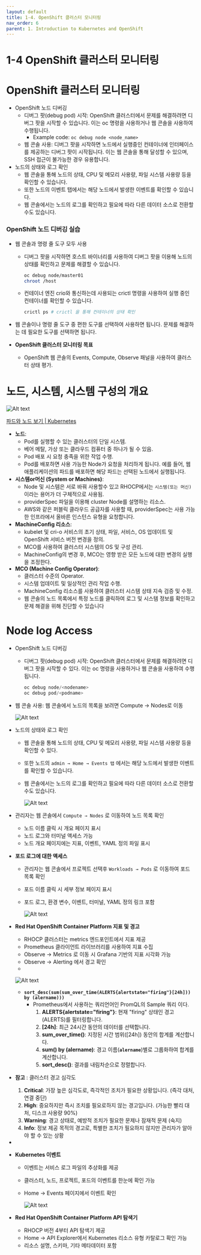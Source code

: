 ```yaml
---
layout: default
title: 1-4. OpenShift 클러스터 모니터링
nav_order: 6
parent: 1. Introduction to Kubernetes and OpenShift
---
```

# 1-4 OpenShift 클러스터 모니터링

# OpenShift 클러스터 모니터링

- OpenShift 노드 디버깅
    - 디버그 팟(debug pod) 시작: OpenShift 클러스터에서 문제를 해결하려면 디버그 팟을 시작할 수 있습니다. 이는 oc 명령을 사용하거나 웹 콘솔을 사용하여 수행됩니다.
        - Example code: `oc debug node <node_name>`
    - 웹 콘솔 사용: 디버그 팟을 시작하면 노드에서 실행중인 컨테이너에 인터페이스를 제공하는 디버그 팟이 시작됩니다. 이는 웹 콘솔을 통해 달성할 수 있으며, SSH 접근이 불가능한 경우 유용합니다.
- 노드의 상태와 로그 확인
    - 웹 콘솔을 통해 노드의 상태, CPU 및 메모리 사용량, 파일 시스템 사용량 등을 확인할 수 있습니다.
    - 또한 노드의 이벤트 탭에서는 해당 노드에서 발생한 이벤트를 확인할 수 있습니다.
    - 웹 콘솔에서는 노드의 로그를 확인하고 필요에 따라 다른 데이터 소스로 전환할 수도 있습니다.

### OpenShift 노드 디버깅 실습

- 웹 콘솔과 명령 줄 도구 모두 사용
    - 디버그 팟을 시작하면 호스트 바이너리를 사용하여 디버그 팟을 이용해 노드의 상태를 확인하고 문제를 해결할 수 있습니다.
        
        ```bash
        oc debug node/master01
        chroot /host
        ```
        
    - 컨테이너 엔진 crio와 통신하는데 사용되는 crictl 명령을 사용하여 실행 중인 컨테이너를 확인할 수 있습니다.
        
        ```bash
        crictl ps # crictl 을 통해 컨테이너의 상태 확인
        ```
        
- 웹 콘솔이나 명령 줄 도구 중 편한 도구를 선택하여 사용하면 됩니다. 문제를 해결하는 데 필요한 도구를 선택하면 됩니다.

- **OpenShift 클러스터 모니터링 목표**
    - OpenShift 웹 콘솔의 Events, Compute, Observe 패널을 사용하여 클러스터 상태 평가.

# **노드, 시스템, 시스템 구성의 개요**

![Alt text](1-9%20OpenShift%20%ED%81%B4%EB%9F%AC%EC%8A%A4%ED%84%B0%20%EB%AA%A8%EB%8B%88%ED%84%B0%EB%A7%81%205d7d3bdfca364498b6185b329e9de706/Untitled.png)

[파드와 노드 보기 | Kubernetes](https://kubernetes.io/ko/docs/tutorials/kubernetes-basics/explore/explore-intro/)

- **노드**:
    - Pod를 실행할 수 있는 클러스터의 단일 시스템.
    - 베어 메탈, 가상 또는 클라우드 컴퓨터 중 하나가 될 수 있음.
    - Pod 배포 시 요청 충족을 위한 작업 수행.
    - Pod를 배포하면 사용 가능한 Node가 요청을 처리하게 됩니다. 예를 들어, 웹 애플리케이션의 파드를 배포하면 해당 파드는 선택된 노드에서 실행됩니다.
- **시스템or머신 (System or Machines)**:
    - Node 및 시스템은 서로 바꿔 사용할수 있고 RHOCP에서는 `시스템(또는 머신)` 이라는 용어가 더 구체적으로 사용됨.
    - providerSpec 파일을 이용해 cluster Node를 설명하는 리소스.
    - AWS와 같은 퍼블릭 클라우드 공급자를 사용할 때, providerSpec는 사용 가능한 인프라에서 올바른 인스턴스 유형을 요청합니다.
- **MachineConfig 리소스**:
    - kubelet 및 cri-o 서비스의 초기 상태, 파일, 서비스, OS 업데이트 및 OpenShift 서비스 버전 변경을 정의.
    - MCO를 사용하여 클러스터 시스템의 OS 및 구성 관리.
    - MachineConfig의 변경 후, MCO는 영향 받은 모든 노드에 대한 변경의 실행을 조정한다.
- **MCO (Machine Config Operator)**:
    - 클러스터 수준의 Operator.
    - 시스템 업데이트 및 일상적인 관리 작업 수행.
    - MachineConfig 리소스를 사용하여 클러스터 시스템 상태 지속 검증 및 수정.
    - 웹 콘솔의 노드 목록에서 특정 노드를 클릭하여 로그 및 시스템 정보를 확인하고 문제 해결을 위해 진단할 수 있습니다

# Node log Access

- OpenShift 노드 디버깅
    - 디버그 팟(debug pod) 시작: OpenShift 클러스터에서 문제를 해결하려면 디버그 팟을 시작할 수 있다. 이는 oc 명령을 사용하거나 웹 콘솔을 사용하여 수행됩니다.
        
        ```jsx
        oc debug node/<nodename>
        oc debug pod/<podname>
        ```
        
- 웹 콘솔 사용: 웹 콘솔에서 노드의 목록을 보려면 Compute → Nodes로 이동
    
    ![Alt text](1-9%20OpenShift%20%ED%81%B4%EB%9F%AC%EC%8A%A4%ED%84%B0%20%EB%AA%A8%EB%8B%88%ED%84%B0%EB%A7%81%205d7d3bdfca364498b6185b329e9de706/Untitled%201.png)
    

- 노드의 상태와 로그 확인
    - 웹 콘솔을 통해 노드의 상태, CPU 및 메모리 사용량, 파일 시스템 사용량 등을 확인할 수 있다.
    - 또한 노드의 `admin → Home → Events 탭` 에서는 해당 노드에서 발생한 이벤트를 확인할 수 있습니다.
    - 웹 콘솔에서는 노드의 로그를 확인하고 필요에 따라 다른 데이터 소스로 전환할 수도 있습니다.
        
        ![Alt text](1-9%20OpenShift%20%ED%81%B4%EB%9F%AC%EC%8A%A4%ED%84%B0%20%EB%AA%A8%EB%8B%88%ED%84%B0%EB%A7%81%205d7d3bdfca364498b6185b329e9de706/Untitled%202.png)
        
    
- 관리자는 웹 콘솔에서 `Compute → Nodes` 로 이동하여 노드 목록 확인
    - 노드 이름 클릭 시 개요 페이지 표시
    - 노드 로그와 터미널 액세스 가능
    - 노드 개요 페이지에는 지표, 이벤트, YAML 정의 파일 표시
    
- **포드 로그에 대한 액세스**
    - 관리자는 웹 콘솔에서 프로젝트 선택후 `Workloads → Pods` 로 이동하여 포드 목록 확인
    - 포드 이름 클릭 시 세부 정보 페이지 표시
    - 포드 로그, 환경 변수, 이벤트, 터미널, YAML 정의 링크 포함
        
        ![Alt text](1-9%20OpenShift%20%ED%81%B4%EB%9F%AC%EC%8A%A4%ED%84%B0%20%EB%AA%A8%EB%8B%88%ED%84%B0%EB%A7%81%205d7d3bdfca364498b6185b329e9de706/Untitled%203.png)
        

- **Red Hat OpenShift Container Platform 지표 및 경고**
    - RHOCP 클러스터는 metrics 엔드포인트에서 지표 제공
    - Prometheus 클라이언트 라이브러리를 사용하여 지표 수집
    - Observe → Metrics 로 이동 시 Grafana 기반의 지표 시각화 가능
    - Observe → Alerting 에서 경고 확인
    - 
    ![Alt text](1-9%20OpenShift%20%ED%81%B4%EB%9F%AC%EC%8A%A4%ED%84%B0%20%EB%AA%A8%EB%8B%88%ED%84%B0%EB%A7%81%205d7d3bdfca364498b6185b329e9de706/Untitled%204.png) 
    
    
    - **`sort_desc(sum(sum_over_time(ALERTS{alertstate="firing"}[24h])) by (alername)))`**
        - Prometheus에서 사용하는 쿼리언어인 PromQL의 Sample 쿼리 이다.
            1. **ALERTS{alertstate="firing"}**: 현재 "firing" 상태인 경고(ALERTS)를 필터링합니다.
            2. **[24h]**: 최근 24시간 동안의 데이터를 선택합니다.
            3. **sum_over_time()**: 지정된 시간 범위([24h]) 동안의 합계를 계산합니다.
            4. **sum() by (alername)**: 경고 이름(**`alername`**)별로 그룹화하여 합계를 계산합니다. 
            5. **sort_desc()**: 결과를 내림차순으로 정렬합니다.
- **참고** : 클러스터 경고 심각도
    1. **Critical**: 가장 높은 심각도로, 즉각적인 조치가 필요한 상황입니다. (즉각 대처, 연결 중단)
    2. **High**: 중요하지만 즉시 조치를 필요로하지 않는 경고입니다. (가능한 빨리 대처, 디스크 사용량 90%)
    3. **Warning**: 경고 상태로, 예방적 조치가 필요한 문제나 잠재적 문제 (숙지)
    4. **Info**: 정보 제공 목적의 경고로, 특별한 조치가 필요하지 않지만 관리자가 알아야 할 수 있는 상황
- 

- **Kubernetes 이벤트**
    - 이벤트는 서비스 로그 파일의 추상화를 제공
    - 클러스터, 노드, 프로젝트, 포드의 이벤트를 한눈에 확인 가능
    - Home → Events 페이지에서 이벤트 확인
        
        
        ![Alt text](1-9%20OpenShift%20%ED%81%B4%EB%9F%AC%EC%8A%A4%ED%84%B0%20%EB%AA%A8%EB%8B%88%ED%84%B0%EB%A7%81%205d7d3bdfca364498b6185b329e9de706/Untitled%205.png)
    
- **Red Hat OpenShift Container Platform API 탐색기**
    - RHOCP 버전 4부터 API 탐색기 제공
    - Home → API Explorer에서 Kubernetes 리소스 유형 카탈로그 확인 가능
    - 리소스 설명, 스키마, 기타 메타데이터 포함